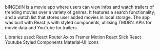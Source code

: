 bINGEdIN is a movie app where users can view infos and watch trailers of trending movies over a variety of genres. It features a search functionality, and a watch list that stores user added movies in local storage. The app was built with React.js with styled components, utilising TMDB's APIs for movie data and YouTube for trailers.

Libraries used:
React Router
Axios
Framer Motion
React Slick
React Youtube
Styled Components
Material-UI Icons
